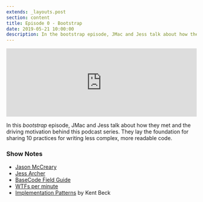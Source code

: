 ```yaml
---
extends: _layouts.post
section: content
title: Episode 0 - Bootstrap
date: 2019-05-21 10:00:00
description: In the bootstrap episode, JMac and Jess talk about how they met and what this project is all about.
---
```

<iframe src="https://share.transistor.fm/e/89c06821" width="100%" height="180" frameborder="0" scrolling="no" seamless="true" style="width:100%; height:180px;"></iframe>

In this _bootstrap_ episode, JMac and Jess talk about how they met and the driving motivation behind this podcast series. They lay the foundation for sharing 10 practices for writing less complex, more readable code.  

### Show Notes
- [Jason McCreary](https://jasonmccreary.me)
- [Jess Archer](https://twitter.com/jessarchercodes)
- [BaseCode Field Guide](https://basecodefieldguide.com)
- [WTFs per minute](https://www.osnews.com/story/19266/wtfsm/)
- [Implementation Patterns](https://www.goodreads.com/book/show/781559.Implementation_Patterns) by Kent Beck
